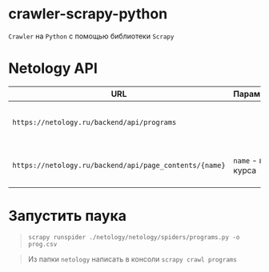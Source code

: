 # crawler-scrapy-python
`Crawler` на `Python` с помощью библиотеки `Scrapy`

# Netology API
|URL                                                  |Параметры|Пример|Описание |
|-----------------------------------------------------|---------|------|---------|
|`https://netology.ru/backend/api/programs`           |         |      |Краткая информация о всех курсах|
|`https://netology.ru/backend/api/page_contents/{name}`| `name` - имя курса|Вместо `{name}` `qa`|Подробная информация о каждом курсе|


# Запустить паука
> `scrapy runspider ./netology/netology/spiders/programs.py -o prog.csv`

> Из папки `netology` написать в консоли `scrapy crawl programs`

